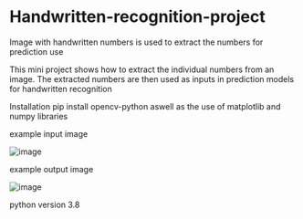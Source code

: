 # Handwritten-recognition-project
Image with handwritten numbers is used to extract the numbers for prediction use

This mini project shows how to extract the individual numbers from an image. The extracted numbers are then used as inputs in prediction models for handwritten recognition

Installation
pip install opencv-python aswell as the use of matplotlib and numpy libraries

example input image

![image](https://user-images.githubusercontent.com/57463439/163854849-6907f3c9-0518-4caa-abe6-9d6259948477.png)



example output image

![image](https://user-images.githubusercontent.com/57463439/164012832-3c4629b1-1b98-4999-a63f-a1fb748bb4c4.png)



python version 3.8
